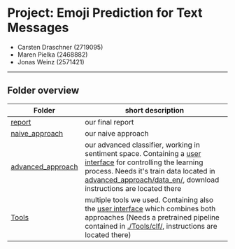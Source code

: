 # Project: Emoji Prediction for Text Messages

+ Carsten Draschner (2719095)
+ Maren Pielka (2468882)
+ Jonas Weinz (2571421)

----

## Folder overview

| Folder                                 | short description                                            |
| -------------------------------------- | ------------------------------------------------------------ |
| [report](report)                       | our final report                                             |
| [naive_approach](naive_approach)       | our naive approach                                           |
| [advanced_approach](advanced_approach) | our advanced classifier, working in sentiment space. Containing a [user interface](advanced_approach/Learner.ipynb) for controlling the learning process. Needs it's train data located in [advanced_approach/data_en/](advanced_approach/data_en/), download instructions are located there |
| [Tools](Tools)                         | multiple tools we used. Containing also the [user interface](Tools/User_Interface.ipynb) which combines both approaches (Needs a pretrained pipeline contained in [./Tools/clf/](./Tools/clf/), instructions are located there) |

